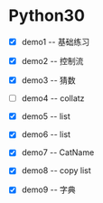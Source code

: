 # Python30  

- [x] demo1 -- 基础练习  
- [x] demo2 -- 控制流  
- [x] demo3 -- 猜数
- [ ] demo4 -- collatz
- [x] demo5 -- list
- [x] demo6 -- list
- [x] demo7 -- CatName
- [x] demo8 -- copy list
- [x] demo9 -- 字典



